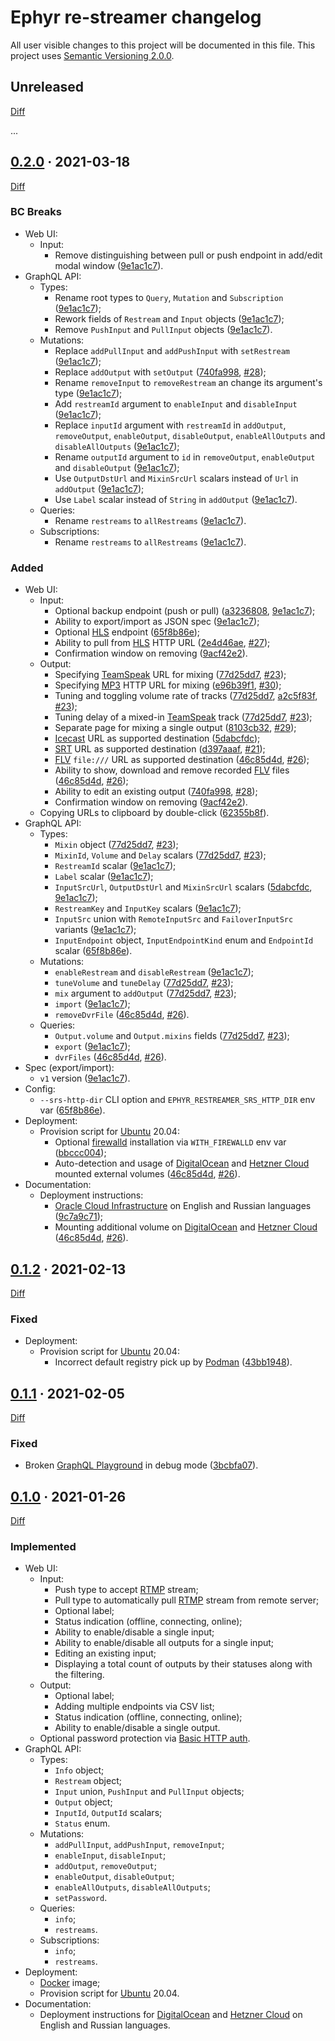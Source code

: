 Ephyr re-streamer changelog
===========================

All user visible changes to this project will be documented in this file. This project uses [Semantic Versioning 2.0.0].

## Unreleased
[Unreleased]: /../../tree/master

[Diff](/../../compare/restreamer-v0.2.0...master)

...

## [0.2.0] · 2021-03-18
[0.2.0]: /../../tree/restreamer-v0.2.0

[Diff](/../../compare/restreamer-v0.1.2...restreamer-v0.2.0)

### BC Breaks

- Web UI:
    - Input:
        - Remove distinguishing between pull or push endpoint in add/edit modal window ([9e1ac1c7]).
- GraphQL API:
    - Types:
        - Rename root types to `Query`, `Mutation` and `Subscription` ([9e1ac1c7]);
        - Rework fields of `Restream` and `Input` objects ([9e1ac1c7]);
        - Remove `PushInput` and `PullInput` objects ([9e1ac1c7]).
    - Mutations:
        - Replace `addPullInput` and `addPushInput` with `setRestream` ([9e1ac1c7]);
        - Replace `addOutput` with `setOutput` ([740fa998], [#28]);
        - Rename `removeInput` to `removeRestream` an change its argument's type ([9e1ac1c7]);
        - Add `restreamId` argument to `enableInput` and `disableInput` ([9e1ac1c7]);
        - Replace `inputId` argument with `restreamId` in `addOutput`, `removeOutput`, `enableOutput`, `disableOutput`, `enableAllOutputs` and `disableAllOutputs` ([9e1ac1c7]);
        - Rename `outputId` argument to `id` in `removeOutput`, `enableOutput` and `disableOutput` ([9e1ac1c7]);
        - Use `OutputDstUrl` and `MixinSrcUrl` scalars instead of `Url` in `addOutput` ([9e1ac1c7]);
        - Use `Label` scalar instead of `String` in `addOutput` ([9e1ac1c7]).
    - Queries:
        - Rename `restreams` to `allRestreams` ([9e1ac1c7]).
    - Subscriptions:
        - Rename `restreams` to `allRestreams` ([9e1ac1c7]).

### Added

- Web UI:
    - Input:
        - Optional backup endpoint (push or pull) ([a3236808], [9e1ac1c7]);
        - Ability to export/import as JSON spec ([9e1ac1c7]);
        - Optional [HLS] endpoint ([65f8b86e]);
        - Ability to pull from [HLS] HTTP URL ([2e4d46ae], [#27]);
        - Confirmation window on removing ([9acf42e2]).
    - Output:
        - Specifying [TeamSpeak] URL for mixing ([77d25dd7], [#23]);
        - Specifying [MP3] HTTP URL for mixing ([e96b39f1], [#30]);
        - Tuning and toggling volume rate of tracks ([77d25dd7], [a2c5f83f], [#23]);
        - Tuning delay of a mixed-in [TeamSpeak] track ([77d25dd7], [#23]);
        - Separate page for mixing a single output ([8103cb32], [#29]);
        - [Icecast] URL as supported destination ([5dabcfdc]);
        - [SRT] URL as supported destination ([d397aaaf], [#21]);
        - [FLV] `file:///` URL as supported destination ([46c85d4d], [#26]);
        - Ability to show, download and remove recorded [FLV] files ([46c85d4d], [#26]);
        - Ability to edit an existing output ([740fa998], [#28]);
        - Confirmation window on removing ([9acf42e2]).
    - Copying URLs to clipboard by double-click ([62355b8f]).
- GraphQL API:
    - Types:
        - `Mixin` object ([77d25dd7], [#23]);
        - `MixinId`, `Volume` and `Delay` scalars ([77d25dd7], [#23]);
        - `RestreamId` scalar ([9e1ac1c7]);
        - `Label` scalar ([9e1ac1c7]);
        - `InputSrcUrl`, `OutputDstUrl` and `MixinSrcUrl` scalars ([5dabcfdc], [9e1ac1c7]);
        - `RestreamKey` and `InputKey` scalars ([9e1ac1c7]);
        - `InputSrc` union with `RemoteInputSrc` and `FailoverInputSrc` variants ([9e1ac1c7]);
        - `InputEndpoint` object, `InputEndpointKind` enum and `EndpointId` scalar ([65f8b86e]).
    - Mutations:
        - `enableRestream` and `disableRestream` ([9e1ac1c7]);
        - `tuneVolume` and `tuneDelay` ([77d25dd7], [#23]);
        - `mix` argument to `addOutput` ([77d25dd7], [#23]);
        - `import` ([9e1ac1c7]);
        - `removeDvrFile` ([46c85d4d], [#26]).
    - Queries:
        - `Output.volume` and `Output.mixins` fields ([77d25dd7], [#23]);
        - `export` ([9e1ac1c7]);
        - `dvrFiles` ([46c85d4d], [#26]).
- Spec (export/import):
    - `v1` version ([9e1ac1c7]).
- Config:
    - `--srs-http-dir` CLI option and `EPHYR_RESTREAMER_SRS_HTTP_DIR` env var ([65f8b86e]).
- Deployment:
    - Provision script for [Ubuntu] 20.04:
        - Optional [firewalld] installation via `WITH_FIREWALLD` env var ([bbccc004]);
        - Auto-detection and usage of [DigitalOcean] and [Hetzner Cloud] mounted external volumes ([46c85d4d], [#26]).
- Documentation:
    - Deployment instructions:
        - [Oracle Cloud Infrastructure] on English and Russian languages ([9c7a9c71]);
        - Mounting additional volume on [DigitalOcean] and [Hetzner Cloud] ([46c85d4d], [#26]).

[#21]: /../../issues/21
[#23]: /../../issues/23
[#26]: /../../issues/26
[#27]: /../../issues/27
[#28]: /../../issues/28
[#29]: /../../issues/29
[#30]: /../../issues/30
[2e4d46ae]: /../../commit/2e4d46ae929da87fb78f3fa312768bd4e3693e38
[46c85d4d]: /../../commit/46c85d4d67e7b8a0efb91444f94f3575f9dfa665
[5dabcfdc]: /../../commit/5dabcfdce2420fdd43a8f4c20c2eff497e884ac3
[62355b8f]: /../../commit/62355b8f8b8f10fa3c1b6f21c9cfc86eef519211
[65f8b86e]: /../../commit/65f8b86eebad0396ef37f1df27548e70952eef63
[740fa998]: /../../commit/740fa9985feae057ecea758292bcf1c2d2758988
[77d25dd7]: /../../commit/77d25dd739d4f05b319769eddd83c01bd3a490a4
[8103cb32]: /../../commit/8103cb32c1f0e71f13907fc9917c8bcf66c51696
[9acf42e2]: /../../commit/9acf42e26aa3089688378a25871cc341cd0ab04e
[9c7a9c71]: /../../commit/9c7a9c7105324ca198eb322071ced35f53413b00
[9e1ac1c7]: /../../commit/9e1ac1c7e576c22f6234777bf01d054adb9fe5db
[a2c5f83f]: /../../commit/a2c5f83ff55f078f242f3beb6d2310a24c835c98
[a3236808]: /../../commit/a3236808c43d1c5667cac4b3037d7c83edccc48f
[bbccc004]: /../../commit/bbccc0040d95d47a72c3bf7c6fc0908f32c89bd4
[d397aaaf]: /../../commit/d397aaafde43c98e34837273926b5672df2449fe
[e96b39f1]: /../../commit/e96b39f1fd3f249b1befd0db4db745e5a495b62d




## [0.1.2] · 2021-02-13
[0.1.2]: /../../tree/restreamer-v0.1.2

[Diff](/../../compare/restreamer-v0.1.1...restreamer-v0.1.2)

### Fixed

- Deployment:
    - Provision script for [Ubuntu] 20.04:
        - Incorrect default registry pick up by [Podman] ([43bb1948]).

[43bb1948]: /../../commit/43bb1948297a6864affbf098498e4e9810358e0e




## [0.1.1] · 2021-02-05
[0.1.1]: /../../tree/restreamer-v0.1.1

[Diff](/../../compare/restreamer-v0.1.0...restreamer-v0.1.1)

### Fixed

- Broken [GraphQL Playground] in debug mode ([3bcbfa07]).

[3bcbfa07]: /../../commit/3bcbfa073bdd13bb401d0f625509d4dea392f32e




## [0.1.0] · 2021-01-26
[0.1.0]: /../../tree/restreamer-v0.1.0

[Diff](/../../compare/v0.3.6...restreamer-v0.1.0)

### Implemented

- Web UI:
    - Input:
        - Push type to accept [RTMP] stream;
        - Pull type to automatically pull [RTMP] stream from remote server;
        - Optional label;
        - Status indication (offline, connecting, online);
        - Ability to enable/disable a single input;
        - Ability to enable/disable all outputs for a single input;
        - Editing an existing input;
        - Displaying a total count of outputs by their statuses along with the filtering. 
    - Output:
        - Optional label;
        - Adding multiple endpoints via CSV list;
        - Status indication (offline, connecting, online);
        - Ability to enable/disable a single output.
    - Optional password protection via [Basic HTTP auth].
- GraphQL API:
    - Types:
        - `Info` object;
        - `Restream` object;
        - `Input` union, `PushInput` and `PullInput` objects;
        - `Output` object;
        - `InputId`, `OutputId` scalars;
        - `Status` enum.
    - Mutations:
        - `addPullInput`, `addPushInput`, `removeInput`;
        - `enableInput`, `disableInput`;
        - `addOutput`, `removeOutput`;
        - `enableOutput`, `disableOutput`;
        - `enableAllOutputs`, `disableAllOutputs`;
        - `setPassword`.
    - Queries:
        - `info`;
        - `restreams`.
    - Subscriptions:
        - `info`;
        - `restreams`.
- Deployment:
    - [Docker] image;
    - Provision script for [Ubuntu] 20.04.
- Documentation:
    - Deployment instructions for [DigitalOcean] and [Hetzner Cloud] on English and Russian languages.





[Basic HTTP auth]: https://en.wikipedia.org/wiki/Basic_access_authentication
[DigitalOcean]: https://www.digitalocean.com
[Docker]: https://www.docker.com
[firewalld]: https://firewalld.org
[FLV]: https://en.wikipedia.org/wiki/Flash_Video
[GraphQL]: https://www.graphql.com
[GraphQL Playground]: https://github.com/graphql/graphql-playground
[Hetzner Cloud]: https://www.hetzner.com/cloud
[HLS]: https://en.wikipedia.org/wiki/HTTP_Live_Streaming
[Icecast]: https://icecast.org
[MP3]: https://en.wikipedia.org/wiki/MP3
[Oracle Cloud Infrastructure]: https://www.oracle.com/cloud
[Podman]: https://podman.io
[RTMP]: https://en.wikipedia.org/wiki/Real-Time_Messaging_Protocol
[Semantic Versioning 2.0.0]: https://semver.org
[SRT]: https://en.wikipedia.org/wiki/Secure_Reliable_Transport
[TeamSpeak]: https://teamspeak.com 
[Ubuntu]: https://ubuntu.com
